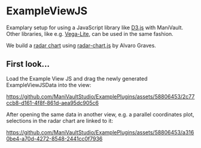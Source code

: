 # ExampleViewJS

Examplary setup for using a JavaScript library like [D3.js](https://github.com/d3/d3) with ManiVault. Other libraries, like e.g. [Vega-Lite](https://github.com/vega/vega-lite), can be used in the same fashion.

We build a [radar chart](https://en.wikipedia.org/wiki/Radar_chart) using [radar-chart.js](https://github.com/alangrafu/radar-chart-d3) by Alvaro Graves.

## First look...
Load the Example View JS and drag the newly generated ExampleViewJSData into the view:

https://github.com/ManiVaultStudio/ExamplePlugins/assets/58806453/2c77ccb8-d161-4f8f-861d-aea95dc905c6

After opening the same data in another view, e.g. a parallel coordinates plot, selections in the radar chart are linked to it:

https://github.com/ManiVaultStudio/ExamplePlugins/assets/58806453/a3160be4-a70d-4272-8548-2441cc0f7936

